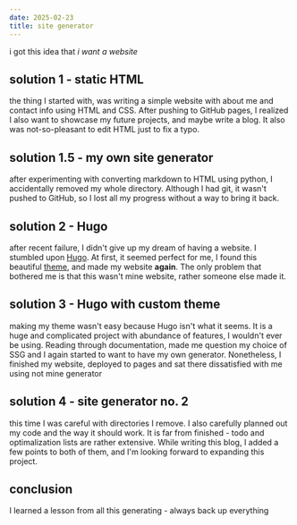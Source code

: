 ```yaml
---
date: 2025-02-23
title: site generator
---
```


i got this idea that *i want a website*

## solution 1 - static HTML

the thing I started with, was writing a simple website with about me and contact info using HTML and CSS.
After pushing to GitHub pages, I realized I also want to showcase my future projects, and maybe write a blog.
It also was not-so-pleasant to edit HTML just to fix a typo.

## solution 1.5 - my own site generator

after experimenting with converting markdown to HTML using python, I accidentally removed my whole directory.
Although I had git, it wasn't pushed to GitHub, so I lost all my progress without a way to bring it back.

## solution 2 - Hugo

after recent failure, I didn't give up my dream of having a website.
I stumbled upon [Hugo](https://gohugo.io/).
At first, it seemed perfect for me, I found this beautiful [theme](https://github.com/monkeyWzr/hugo-theme-cactus), and made my website **again**.
The only problem that bothered me is that this wasn't mine website, rather someone else made it. 

## solution 3 - Hugo with custom theme

making my theme wasn't easy because Hugo isn't what it seems.
It is a huge and complicated project with abundance of features, I wouldn't ever be using.
Reading through documentation, made me question my choice of SSG and I again started to want to have my own generator.
Nonetheless, I finished my website, deployed to pages and sat there dissatisfied with me using not mine generator

## solution 4 - site generator no. 2

this time I was careful with directories I remove.
I also carefully planned out my code and the way it should work.
It is far from finished - todo and optimalization lists are rather extensive.
While writing this blog, I added a few points to both of them, and I'm looking forward to expanding this project.

## conclusion

I learned a lesson from all this generating - always back up everything

